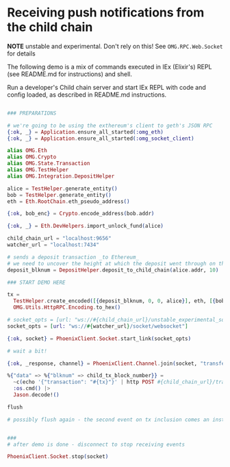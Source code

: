# Receiving push notifications from the child chain

**NOTE** unstable and experimental. Don't rely on this! See `OMG.RPC.Web.Socket` for details

The following demo is a mix of commands executed in IEx (Elixir's) REPL (see README.md for instructions) and shell.

Run a developer's Child chain server and start IEx REPL with code and config loaded, as described in README.md instructions.

```elixir

### PREPARATIONS

# we're going to be using the exthereum's client to geth's JSON RPC
{:ok, _} = Application.ensure_all_started(:omg_eth)
{:ok, _} = Application.ensure_all_started(:omg_socket_client)

alias OMG.Eth
alias OMG.Crypto
alias OMG.State.Transaction
alias OMG.TestHelper
alias OMG.Integration.DepositHelper

alice = TestHelper.generate_entity()
bob = TestHelper.generate_entity()
eth = Eth.RootChain.eth_pseudo_address()

{:ok, bob_enc} = Crypto.encode_address(bob.addr)

{:ok, _} = Eth.DevHelpers.import_unlock_fund(alice)

child_chain_url = "localhost:9656"
watcher_url = "localhost:7434"

# sends a deposit transaction _to Ethereum_
# we need to uncover the height at which the deposit went through on the root chain
deposit_blknum = DepositHelper.deposit_to_child_chain(alice.addr, 10)

### START DEMO HERE

tx =
  TestHelper.create_encoded([{deposit_blknum, 0, 0, alice}], eth, [{bob, 9}]) |>
  OMG.Utils.HttpRPC.Encoding.to_hex()

# socket_opts = [url: "ws://#{child_chain_url}/unstable_experimental_socket/websocket"]
socket_opts = [url: "ws://#{watcher_url}/socket/websocket"]

{:ok, socket} = PhoenixClient.Socket.start_link(socket_opts)

# wait a bit!

{:ok, _response, channel} = PhoenixClient.Channel.join(socket, "transfer:#{bob_enc}")

%{"data" => %{"blknum" => child_tx_block_number}} =
  ~c(echo '{"transaction": "#{tx}"}' | http POST #{child_chain_url}/transaction.submit) |>
  :os.cmd() |>
  Jason.decode!()

flush

# possibly flush again - the second event on tx inclusion comes an instant later


###
# after demo is done - disconnect to stop receiving events

PhoenixClient.Socket.stop(socket)

```
